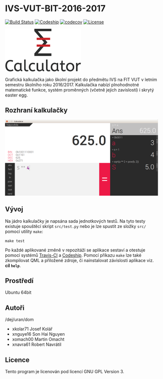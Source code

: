 # IVS-VUT-BIT-2016-2017

[![Build Status](https://travis-ci.com/thejoeejoee/IVS-VUT-BIT-2016-2017.svg?token=MqEeDyeLfZw3xFmAVUzV&branch=develop)](https://travis-ci.com/thejoeejoee/IVS-VUT-BIT-2016-2017)
[![Codeship](https://img.shields.io/codeship/a2ac7ad0-fb4b-0134-7062-02a6a40c3d5e.svg)](https://app.codeship.com/projects/211472)
[![codecov](https://img.shields.io/codecov/c/token/M5EwaVLlg7/github/thejoeejoee/IVS-VUT-BIT-2016-2017/develop.svg)](https://codecov.io/gh/thejoeejoee/IVS-VUT-BIT-2016-2017)
[![License](https://img.shields.io/badge/license-GPLv3-blue.svg)](https://www.gnu.org/licenses/gpl-3.0.en.html)

![logo](./doc/logo.png)

Grafická kalkulačka jako školní projekt do předmětu IVS na FIT VUT v letním semestru školního roku 2016/2017. Kalkulačka nabízí plnohodnotné matematické funkce, systém proměnných (včetně jejich zavislostí) i skrytý easter egg.

Rozhraní kalkulačky
-------------------
![Screenshot](./screenshot.png)

Vývoj
-----
Na jádro kalkulačky je napsána sada jednotkových testů. Na tyto testy existuje spouštěcí skript `src/test.py` nebo je lze spustit ze složky `src/` pomocí utility `make`:
```
make test
```

Po každé aplikované změně v repozitáži se aplikace sestaví a otestuje pomocí systémů [Travis-CI](https://travis-ci.com/thejoeejoee/IVS-VUT-BIT-2016-2017) a [Codeship](https://app.codeship.com/projects/211472).
Pomocí příkazu `make` lze také zkompilovat QML a přiložené zdroje, či nainstalovat závislosti aplikace viz. **cíl `help`**.

Prostředí
---------
Ubuntu 64bit

Autoři
------

/dej/uran/dom
- xkolar71 Josef Kolář
- xnguye16 Son Hai Nguyen
- xomach00 Martin Omacht
- xnavra61 Robert Navrátil

Licence
-------

Tento program je licenován pod licencí GNU GPL Version 3.
